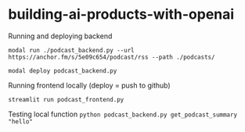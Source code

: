 # building-ai-products-with-openai

Running and deploying backend

```modal run ./podcast_backend.py --url https://anchor.fm/s/5e09c654/podcast/rss --path ./podcasts/```

```modal deploy podcast_backend.py ```

Running frontend locally (deploy = push to github)

```streamlit run podcast_frontend.py```

Testing local function
```python podcast_backend.py get_podcast_summary "hello"```